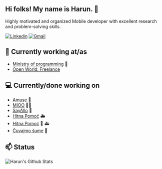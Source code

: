 <h2 >Hi folks! My name is Harun. 👋</h2>
<p>Highly motivated and organized Mobile developer with excellent research and problem-solving skills.</p>

[![Linkedin](https://img.shields.io/badge/-Linkedin-blue?style=flat&logo=Linkedin&logoColor=white)](https://ba.linkedin.com/in/harun-agi%C4%87-958aa7142) [![Gmail](https://img.shields.io/badge/-Gmail-c14438?style=flat&logo=Gmail&logoColor=white)](mailto:ageechx@gmail.com)

## 💼 Currently working at/as
- [Ministry of programming](https://mop.ba/) 💼 
- [Open World: Freelance](https://ba.linkedin.com/in/harun-agi%C4%87-958aa7142)

## 💻 Currently/done working on
- [Amuse](https://play.google.com/store/apps/details?id=io.amuse.android&hl=en&gl=US)  🎼
- [MIOO](https://play.google.com/store/apps/details?id=cc.mioo&hl=en&gl=US) 🚴🏻
- [SayAllo](https://play.google.com/store/apps/details?id=com.datingunpacked.unpackd&hl=en&gl=US)  👋
- [Hitna Pomoć](https://play.google.com/store/apps/details?id=com.hitnapomoc.kts&hl=en&gl=US)  🚑
- [Hitna Pomoć](https://apps.apple.com/us/app/hitna-pomoc-sarajevo/id1540998868)  🚑
- [Čuvajmo šume](https://play.google.com/store/apps/details?id=ba.betastudio.cuvajmosume) 🌳

## 📫 Status
![Harun's Github Stats](https://github-readme-stats.vercel.app/api?username=harunagic&show_icons=true&hide_border=true&include_all_commits=true&count_private=true)

